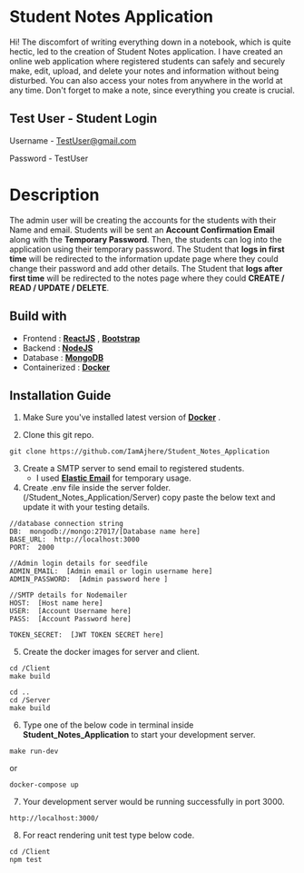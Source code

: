 # Student Notes Application

Hi! The discomfort of writing everything down in a notebook, which is quite hectic, led to the creation of Student Notes application. I have created an online web application where registered students can safely and securely make, edit, upload, and delete your notes and information without being disturbed. You can also access your notes from anywhere in the world at any time. Don't forget to make a note, since everything you create is crucial.

## Test User - Student Login
Username - TestUser@gmail.com

Password - TestUser

# Description

The admin user will be creating the accounts for the students with their Name and email. Students will be sent an **Account Confirmation Email** along with the **Temporary Password**. Then, the students can log into the application using their temporary password. The Student that **logs in first time** will be redirected to the information update page where they could change their password and add other details. The Student that **logs after first time** will be redirected to the notes page where they could **CREATE / READ / UPDATE / DELETE**.

## Build with

- Frontend : **[ReactJS](https://reactjs.org/)** , **[Bootstrap](https://getbootstrap.com/)**
- Backend : **[NodeJS](https://nodejs.org/en/)**
- Database : **[MongoDB](https://www.mongodb.com/)**
- Containerized : **[Docker](https://www.docker.com/)**

## Installation Guide

1. Make Sure you've installed latest version of **[Docker](https://www.docker.com/products/docker-desktop/)** .

2. Clone this git repo.

```
git clone https://github.com/IamAjhere/Student_Notes_Application
```

3. Create a SMTP server to send email to registered students.
   - I used **[Elastic Email](https://elasticemail.com/)** for temporary usage.
4. Create .env file inside the server folder. (/Student_Notes_Application/Server)
   copy paste the below text and update it with your testing details.

```
//database connection string
DB:  mongodb://mongo:27017/[Database name here]
BASE_URL:  http://localhost:3000
PORT:  2000

//Admin login details for seedfile
ADMIN_EMAIL:  [Admin email or login username here]
ADMIN_PASSWORD:  [Admin password here ]

//SMTP details for Nodemailer
HOST:  [Host name here]
USER:  [Account Username here]
PASS:  [Account Password here]

TOKEN_SECRET:  [JWT TOKEN SECRET here]
```

5. Create the docker images for server and client.

```
cd /Client
make build

cd ..
cd /Server
make build

```

6. Type one of the below code in terminal inside **Student_Notes_Application** to start your development server.

```
make run-dev
```

or

```
docker-compose up
```

7. Your development server would be running successfully in port 3000.

```
http://localhost:3000/
```

8. For react rendering unit test type below code.

```
cd /Client
npm test
```
